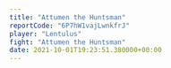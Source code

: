 ```yaml
---
title: "Attumen the Huntsman"
reportCode: "6P7hW1vajLwnkfrJ"
player: "Lentulus"
fight: "Attumen the Huntsman"
date: 2021-10-01T19:23:51.380000+00:00
---
```

